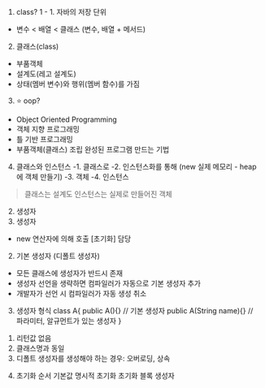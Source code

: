 1. class?
1 - 1. 자바의 저장 단위
- 변수 < 배열 < 클래스 (변수, 배열 + 메서드)

2. 클래스(class)
- 부품객체
- 설계도(레고 설계도)
- 상태(멤버 변수)와 행위(멤버 함수)를 가짐

3. ⭐ oop?
-  Object Oriented Programming
-   객체     지향    프로그래밍
-    틀      기반    프로그래밍
- 부품객체(클래스) 조립 완성된 프로그램 만드는 기법


4. 클래스와 인스턴스 
-1. 클래스로
-2. 인스턴스화를 통해 (new 실제 메모리 - heap에 객체 만들기) 
-3. 객체
-4. 인스턴스

> 클래스는 설계도
> 인스턴스는 실제로 만들어진 객체

2. 생성자 
1. 생성자
- new 연산자에 의해 호출 [초기화] 담당

2. 기본 생성자 (디폴트 생성자)
- 모든 클래스에 생성자가 반드시 존재
- 생성자 선언을 생략하면 컴파일러가 자동으로 기본 생성자 추가
- 개발자가 선언 시 컴파일러가 자동 생성 취소

3. 생성자 형식
class A{
    public A(){} // 기본 생성자
    public A(String name){} // 파라미터, 알규먼트가 있는 생성자
}

1) 리턴값 없음
2) 클래스명과 동일
3) 디폴트 생성자를 생성해야 하는 경우: 오버로딩, 상속

4. 초기화 순서
기본값   명시적 초기화   초기화 블록   생성자